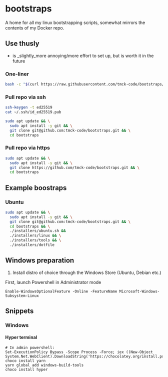 # bootstraps

A home for all my linux bootstrapping scripts, somewhat mirrors the contents of my Docker repo.

## Use thusly

* is _slightly_more annoying/more effort to set up, but is worth it in the future

### One-liner

```bash
bash -c "$(curl https://raw.githubusercontent.com/tmck-code/bootstraps/master/bootstrap.sh)"
```

### Pull repo via ssh

```bash
ssh-keygen -t ed25519
cat ~/.ssh/id_ed25519.pub

sudo apt update && \
  sudo apt install -y git && \
  git clone git@github.com:tmck-code/bootstraps.git && \
  cd bootstraps
```

### Pull repo via https

```bash
sudo apt update && \
  sudo apt install -y git && \
  git clone https://github.com/tmck-code/bootstraps.git && \
  cd bootstraps
```
 
 ## Example boostraps
 
 ### Ubuntu
 
```bash
sudo apt update && \
  sudo apt install -y git && \
  git clone git@github.com:tmck-code/bootstraps.git && \
  cd bootstraps && \
  ./installers/ubuntu.sh &&
  ./installers/linux && \
  ./installers/tools && \
  ./installers/dotfile
```

## Windows preparation

1. Install distro of choice through the Windows Store (Ubuntu, Debian etc.)

First, launch Powershell in Administrator mode

```
Enable-WindowsOptionalFeature -Online -FeatureName Microsoft-Windows-Subsystem-Linux
```

## Snippets

### Windows

#### Hyper terminal

```
# In admin powershell:
Set-ExecutionPolicy Bypass -Scope Process -Force; iex ((New-Object System.Net.WebClient).DownloadString('https://chocolatey.org/install.ps1'))
choco install yarn
yarn global add windows-build-tools
choco install hyper
```

